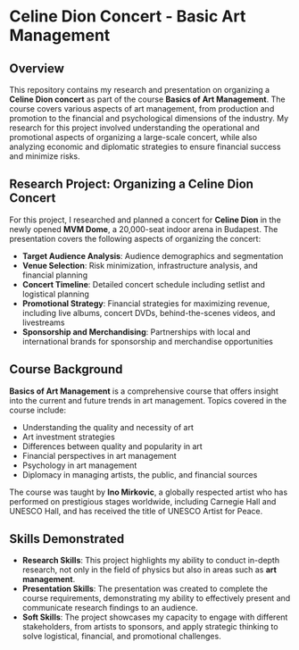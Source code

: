 # Celine Dion Concert - Basic Art Management

## Overview

This repository contains my research and presentation on organizing a **Celine Dion concert** as part of the course **Basics of Art Management**. The course covers various aspects of art management, from production and promotion to the financial and psychological dimensions of the industry. My research for this project involved understanding the operational and promotional aspects of organizing a large-scale concert, while also analyzing economic and diplomatic strategies to ensure financial success and minimize risks.

## Research Project: Organizing a Celine Dion Concert

For this project, I researched and planned a concert for **Celine Dion** in the newly opened **MVM Dome**, a 20,000-seat indoor arena in Budapest. The presentation covers the following aspects of organizing the concert:

- **Target Audience Analysis**: Audience demographics and segmentation
- **Venue Selection**: Risk minimization, infrastructure analysis, and financial planning
- **Concert Timeline**: Detailed concert schedule including setlist and logistical planning
- **Promotional Strategy**: Financial strategies for maximizing revenue, including live albums, concert DVDs, behind-the-scenes videos, and livestreams
- **Sponsorship and Merchandising**: Partnerships with local and international brands for sponsorship and merchandise opportunities
  
## Course Background

**Basics of Art Management** is a comprehensive course that offers insight into the current and future trends in art management. Topics covered in the course include:
- Understanding the quality and necessity of art
- Art investment strategies
- Differences between quality and popularity in art
- Financial perspectives in art management
- Psychology in art management
- Diplomacy in managing artists, the public, and financial sources

The course was taught by **Ino Mirkovic**, a globally respected artist who has performed on prestigious stages worldwide, including Carnegie Hall and UNESCO Hall, and has received the title of UNESCO Artist for Peace.


## Skills Demonstrated

- **Research Skills**: This project highlights my ability to conduct in-depth research, not only in the field of physics but also in areas such as **art management**.
- **Presentation Skills**: The presentation was created to complete the course requirements, demonstrating my ability to effectively present and communicate research findings to an audience.
- **Soft Skills**: The project showcases my capacity to engage with different stakeholders, from artists to sponsors, and apply strategic thinking to solve logistical, financial, and promotional challenges.
